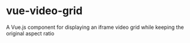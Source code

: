 # vue-video-grid
A Vue.js component for displaying an iframe video grid while keeping the original aspect ratio
